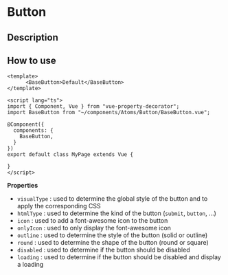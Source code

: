 # Button

## Description

## How to use

```vue
<template>
      <BaseButton>Default</BaseButton>
</template>

<script lang="ts">
import { Component, Vue } from "vue-property-decorator";
import BaseButton from "~/components/Atoms/Button/BaseButton.vue";

@Component({
  components: {
    BaseButton,
  }
})
export default class MyPage extends Vue {
  
}
</script>
```

**Properties**

 * `visualType` : used to determine the global style of the button and to apply the corresponding CSS
 * `htmlType` : used to determine the kind of the button (`submit`, `button`, ...)
 * `icon` : used to add a font-awesome icon to the button
 * `onlyIcon` : used to only display the font-awesome icon
 * `outline` : used to determine the style of the button (solid or outline)
 * `round` : used to determine the shape of the button (round or square)
 * `disabled` : used to determine if the button should be disabled
 * `loading` : used to determine if the button should be disabled and display a loading
